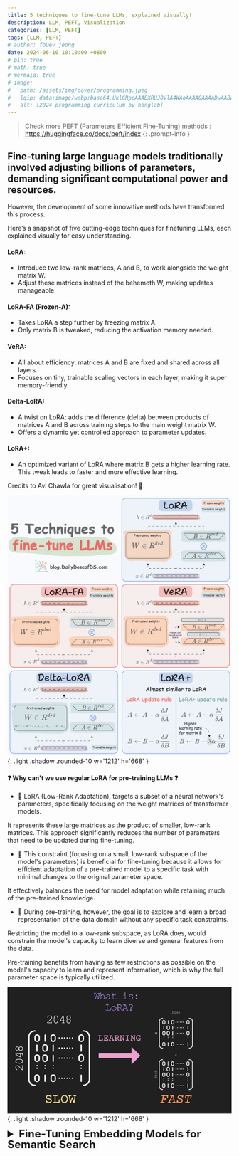 ```yaml
---
title: 5 techniques to fine-tune LLMs, explained visually!
description: LLM, PEFT, Visualization
categories: [LLM, PEFT]
tags: [LLM, PEFT]
# author: foDev_jeong
date: 2024-06-10 10:10:00 +0800
# pin: true
# math: true
# mermaid: true
# image:
#   path: /assets/img/cover/programming.jpeg
#   lqip: data:image/webp;base64,UklGRpoAAABXRUJQVlA4WAoAAAAQAAAADwAABwAAQUxQSDIAAAARL0AmbZurmr57yyIiqE8oiG0bejIYEQTgqiDA9vqnsUSI6H+oAERp2HZ65qP/VIAWAFZQOCBCAAAA8AEAnQEqEAAIAAVAfCWkAALp8sF8rgRgAP7o9FDvMCkMde9PK7euH5M1m6VWoDXf2FkP3BqV0ZYbO6NA/VFIAAAA
#   alt: [2024 programming curriculum by honglab]
---
```


> Check more PEFT (Parameters Efficient Fine-Tuning) methods : <https://huggingface.co/docs/peft/index>
{: .prompt-info }

## Fine-tuning large language models traditionally involved adjusting billions of parameters, demanding significant computational power and resources. 

However, the development of some innovative methods have transformed this process. 

Here’s a snapshot of five cutting-edge techniques for finetuning LLMs, each explained visually for easy understanding.

#### LoRA:

- Introduce two low-rank matrices, A and B, to work alongside the weight matrix W.
- Adjust these matrices instead of the behemoth W, making updates manageable.

#### LoRA-FA (Frozen-A):

- Takes LoRA a step further by freezing matrix A.
- Only matrix B is tweaked, reducing the activation memory needed.

#### VeRA:

- All about efficiency: matrices A and B are fixed and shared across all layers.
- Focuses on tiny, trainable scaling vectors in each layer, making it super memory-friendly.

#### Delta-LoRA:

- A twist on LoRA: adds the difference (delta) between products of matrices A and B across training steps to the main weight matrix W.
- Offers a dynamic yet controlled approach to parameter updates.

#### LoRA+:

- An optimized variant of LoRA where matrix B gets a higher learning rate.
This tweak leads to faster and more effective learning.

Credits to Avi Chawla for great visualisation! 👏

![ Visualization 5 fine-tune LLMs  ](/assets/img/llm/LLM_Finetune_visualization.gif){: .light .shadow .rounded-10 w='1212' h='668' }

#### ❓ Why can't we use regular LoRA for pre-training LLMs ❓

- 📌 LoRA (Low-Rank Adaptation), targets a subset of a neural network's parameters, specifically focusing on the weight matrices of transformer models. 

It represents these large matrices as the product of smaller, low-rank matrices. This approach significantly reduces the number of parameters that need to be updated during fine-tuning.

- 📌 This constraint (focusing on a small, low-rank subspace of the model's parameters) is beneficial for fine-tuning because it allows for efficient adaptation of a pre-trained model to a specific task with minimal changes to the original parameter space. 

It effectively balances the need for model adaptation while retaining much of the pre-trained knowledge.

- 📌 During pre-training, however, the goal is to explore and learn a broad representation of the data domain without any specific task constraints. 
  
Restricting the model to a low-rank subspace, as LoRA does, would constrain the model's capacity to learn diverse and general features from the data. 

Pre-training benefits from having as few restrictions as possible on the model's capacity to learn and represent information, which is why the full parameter space is typically utilized.

![ Visualization 5 fine-tune LLMs  ](/assets/img/llm/What-is-LoRA.jpeg){: .light .shadow .rounded-10 w='1212' h='668' }

<details markdown="1">
<summary style= "font-size:24px; line-height:24px; font-weight:bold; cursor:pointer;" > Fine-Tuning Embedding Models for Semantic Search </summary>

Marqo published a short course (free, no login) on finetuning embedding models for Semantic Search, covering the foundations of embeddings, vector databases all the way to finetuning embedding models with Sentence Transformers, Vision Transformers, and CLIP/Multimodal models.

> Check it out here: <https://marqo.ai/courses/fine-tuning-embedding-models>
{: .prompt-info}

It is a very complete overview, and I'd recommend reading it & running the corresponding code to learn how to do all of this yourself. 

Here are the current chapters:
1. Introduction to Vector Embeddings
2. Foundations of Embedding Models
3. Introduction to Vector Databases
4. Build Your First Vector Search Application
5. Introduction to Sentence Transformers
6. Training and Fine-Tuning Sentence Transformers
7. Introduction to Vision Transformers
8. Training and Fine-Tuning Vision Transformers
9. Introduction to CLIP and Multimodal Models
10. Fine-Tuning CLIP Models

Great work on this by Ellie Sleightholm. Semantic Search/Retrieval models are oh so important, and finetuning them remains one of the best ways to get the most out of the existing models.


</details>